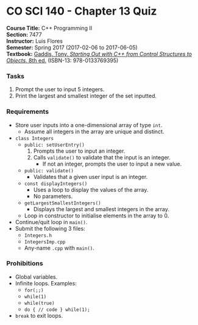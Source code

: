 # CO SCI 140 - Chapter 13 Quiz
**Course Title:** C++ Programming II<br/>
**Section:** 7477<br/>
**Instructor:** Luis Flores<br/>
**Semester:** Spring 2017 (2017-02-06 to 2017-06-05)<br/>
**Textbook:** [Gaddis, Tony. _Starting Out with C++ from Control Structures to Objects_. 8th ed.](https://www.pearsonhighered.com/program/Gaddis-Starting-Out-with-C-from-Control-Structures-to-Objects-plus-My-Programming-Lab-with-Pearson-e-Text-Access-Card-Package-8th-Edition/PGM112149.html) (ISBN-13: 978-0133769395)

### Tasks
1. Prompt the user to input 5 integers.
2. Print the largest and smallest integer of the set inputted.

### Requirements
* Store user inputs into a one-dimensional array of type `int`.
    * Assume all integers in the array are unique and distinct.
* `class Integers`
    * `public: setUserEntry()`
        1. Prompts the user to input an integer.
        2. Calls `validate()` to validate that the input is an integer.
            * If not an integer, prompts the user to input a new value.
    * `public: validate()`
        * Validates that a given user input is an integer.
    * `const displayIntegers()`
        * Uses a loop to display the values of the array.
        * No parameters.
    * `getLargestSmallestIntegers()`
        * Displays the largest and smallest integers in the array.
    * Loop in constructor to initialise elements in the array to 0.
* Continue/quit loop in `main()`.
* Submit the following 3 files:
    * `Integers.h`
    * `IntegersImp.cpp`
    * Any-name `.cpp` with `main()`.

### Prohibitions
* Global variables.
* Infinite loops. Examples:
    * `for(;;)`
    * `while(1)`
    * `while(true)`
    * `do { // code } while(1);`
* `break` to exit loops.
